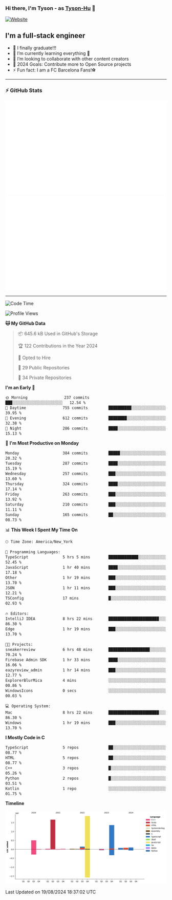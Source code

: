### Hi there, I'm Tyson - as [Tyson-Hu][website] 👋

[![Website](https://img.shields.io/website?label=Tianzhe.me&style=for-the-badge&url=https%3A%2F%2Ftianzhe.me)](https://tianzhe.me)


## I'm a full-stack engineer

- 🔭 I finally graduate!!!
- 🌱 I’m currently learning everything 🤣
- 👯 I’m looking to collaborate with other content creators
- 🥅 2024 Goals: Contribute more to Open Source projects
- ⚡ Fun fact: I am a FC Barcelona Fans!⚽️

---

### ⚡️ GitHub Stats
![](https://raw.githubusercontent.com/Tyson-Hu/github-stats-card/master/generated/overview.svg)
![](https://raw.githubusercontent.com/Tyson-Hu/github-stats-card/master/generated/languages.svg)

---

<!--START_SECTION:waka-->
![Code Time](http://img.shields.io/badge/Code%20Time-194%20hrs%2018%20mins-blue)

![Profile Views](http://img.shields.io/badge/Profile%20Views-0-blue)

**🐱 My GitHub Data** 

> 📦 645.6 kB Used in GitHub's Storage 
 > 
> 🏆 122 Contributions in the Year 2024
 > 
> 💼 Opted to Hire
 > 
> 📜 29 Public Repositories 
 > 
> 🔑 34 Private Repositories 
 > 
**I'm an Early 🐤** 

```text
🌞 Morning                237 commits         ███░░░░░░░░░░░░░░░░░░░░░░   12.54 % 
🌆 Daytime                755 commits         ██████████░░░░░░░░░░░░░░░   39.95 % 
🌃 Evening                612 commits         ████████░░░░░░░░░░░░░░░░░   32.38 % 
🌙 Night                  286 commits         ████░░░░░░░░░░░░░░░░░░░░░   15.13 % 
```
📅 **I'm Most Productive on Monday** 

```text
Monday                   384 commits         █████░░░░░░░░░░░░░░░░░░░░   20.32 % 
Tuesday                  287 commits         ████░░░░░░░░░░░░░░░░░░░░░   15.19 % 
Wednesday                257 commits         ███░░░░░░░░░░░░░░░░░░░░░░   13.60 % 
Thursday                 324 commits         ████░░░░░░░░░░░░░░░░░░░░░   17.14 % 
Friday                   263 commits         ███░░░░░░░░░░░░░░░░░░░░░░   13.92 % 
Saturday                 210 commits         ███░░░░░░░░░░░░░░░░░░░░░░   11.11 % 
Sunday                   165 commits         ██░░░░░░░░░░░░░░░░░░░░░░░   08.73 % 
```


📊 **This Week I Spent My Time On** 

```text
🕑︎ Time Zone: America/New_York

💬 Programming Languages: 
TypeScript               5 hrs 5 mins        █████████████░░░░░░░░░░░░   52.45 % 
JavaScript               1 hr 40 mins        ████░░░░░░░░░░░░░░░░░░░░░   17.18 % 
Other                    1 hr 19 mins        ███░░░░░░░░░░░░░░░░░░░░░░   13.70 % 
JSON                     1 hr 11 mins        ███░░░░░░░░░░░░░░░░░░░░░░   12.21 % 
TSConfig                 17 mins             █░░░░░░░░░░░░░░░░░░░░░░░░   02.93 % 

🔥 Editors: 
IntelliJ IDEA            8 hrs 22 mins       ██████████████████████░░░   86.30 % 
Edge                     1 hr 19 mins        ███░░░░░░░░░░░░░░░░░░░░░░   13.70 % 

🐱‍💻 Projects: 
sneakerreview            6 hrs 48 mins       ██████████████████░░░░░░░   70.24 % 
Firebase Admin SDK       1 hr 33 mins        ████░░░░░░░░░░░░░░░░░░░░░   16.06 % 
eazyreview_admin         1 hr 14 mins        ███░░░░░░░░░░░░░░░░░░░░░░   12.77 % 
ExplorerBlurMica         4 mins              ░░░░░░░░░░░░░░░░░░░░░░░░░   00.86 % 
WindowsIcons             0 secs              ░░░░░░░░░░░░░░░░░░░░░░░░░   00.03 % 

💻 Operating System: 
Mac                      8 hrs 22 mins       ██████████████████████░░░   86.30 % 
Windows                  1 hr 19 mins        ███░░░░░░░░░░░░░░░░░░░░░░   13.70 % 
```

**I Mostly Code in C** 

```text
TypeScript               5 repos             ██░░░░░░░░░░░░░░░░░░░░░░░   08.77 % 
HTML                     5 repos             ██░░░░░░░░░░░░░░░░░░░░░░░   08.77 % 
C++                      3 repos             █░░░░░░░░░░░░░░░░░░░░░░░░   05.26 % 
Python                   2 repos             █░░░░░░░░░░░░░░░░░░░░░░░░   03.51 % 
Kotlin                   1 repo              ░░░░░░░░░░░░░░░░░░░░░░░░░   01.75 % 
```



**Timeline**

![Lines of Code chart](https://raw.githubusercontent.com/Tyson-Hu/Tyson-Hu/main/assets/bar_graph.png)


 Last Updated on 19/08/2024 18:37:02 UTC
<!--END_SECTION:waka-->


[website]: https://github.com/Tyson-Hu
